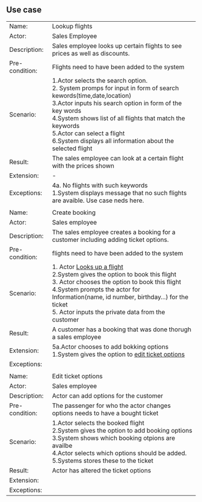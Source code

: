 ## Use case

|   |   |
|---|---|
|Name:|Lookup flights|
|Actor:|Sales Employee|
|Description:|Sales employee looks up certain flights to see prices as well as discounts.|
|Pre-condition:|Flights need to have been added to the system|
|Scenario:|1.Actor selects the search option.<br>2. System promps for input in form of search kewords(time,date,location)<br>3.Actor inputs his search option in form of the key words<br>4.System shows list of all flights that match the keywords<br>5.Actor can select a flight<br>6.System displays all information about the selected flight|
|Result:|The sales employee can look at a certain flight with the prices shown|
|Extension:|-|
|Exceptions:|4a. No flights with such keywords<br>1.System displays message that no such flights are avaible. Use case neds here.|
|   |   |
|Name:|Create booking|
|Actor:|Sales employee|
|Description:|The sales employee creates a booking for a customer including adding ticket options.|
|Pre-condition:|flights need to have been added to the system|
|Scenario:|1. Actor <ins>Looks up a flight</ins><br>2.System gives the option to book this flight<br>3. Actor chooses the option to book this flight<br>4.System prompts the actor for Information(name, id number, birthday…) for the ticket<br>5. Actor inputs the private data from the customer|
|Result:|A customer has a booking  that was done thorugh a sales employee|
|Extension:|5a.Actor chooses to add bokking options<br>1.System gives the option to <ins>edit ticket options</ins>|
|Exceptions:||
|   |   |
|Name:|Edit ticket options|
|Actor:|Sales employee|
|Description:|Actor can add options for the customer|
|Pre-condition:|The passenger for who the actor changes options needs to have a bought ticket|
|Scenario:|1.Actor selects the booked flight<br>2.System gives the option to add booking options<br>3.System shows which booking otpions are availbe<br>4.Actor selects which options should be added.<br>5.Systems stores these to the ticket|
|Result:|Actor has altered the ticket options|
|Extension:||
|Exceptions:||
